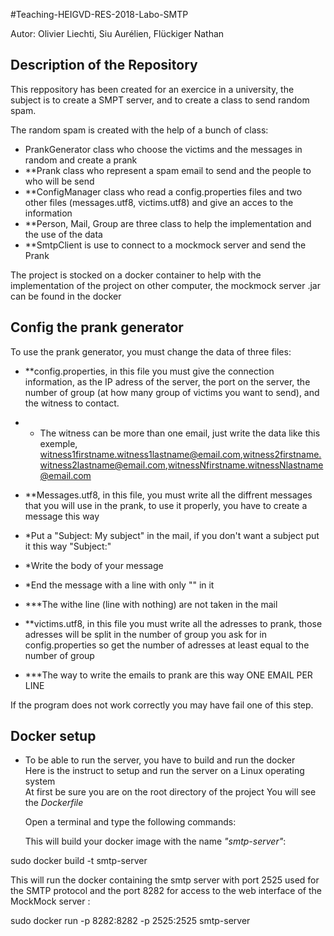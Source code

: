#Teaching-HEIGVD-RES-2018-Labo-SMTP

Autor: Olivier Liechti, Siu Aurélien, Flückiger Nathan

## Description of the Repository

This reppository has been created for an exercice in a university, the subject is to create a SMPT server, and to create a class to send random spam.

The random spam is created with the help of a bunch of class:
* PrankGenerator class who choose the victims and the messages in random and create a prank
* **Prank class who represent a spam email to send and the people to who will be send
* **ConfigManager class who read a config.properties files and two other files (messages.utf8, victims.utf8) and give an acces to the information
* **Person, Mail, Group are three class to help the implementation and the use of the data
* **SmtpClient is use to connect to a mockmock server and send the Prank

The project is stocked on a docker container to help with the implementation of the project on other computer, the mockmock server .jar can be found in the docker


## Config the prank generator

To use the prank generator, you must change the data of three files:

* **config.properties, in this file you must give the connection information, as the IP adress of the server, the port on the server, the number of group (at how many group of victims you want to send), and the witness to contact.
*  * The witness can be more than one email, just write the data like this exemple, witness1firstname.witness1lastname@email.com,witness2firstname.witness2lastname@email.com,witnessNfirstname.witnessNlastname@email.com

* **Messages.utf8, in this file, you must write all the diffrent messages that you will use in the prank, to use it properly, you have to create a message this way
*  *Put a "Subject: My subject" in the mail, if you don't want a subject put it this way "Subject:"
*  *Write the body of your message
*  *End the message with a line with only "" in it
*  ***The withe line (line with nothing) are not taken in the mail

* **victims.utf8, in this file you must write all the adresses to prank, those adresses will be split in the number of group you ask for in config.properties so get the number of adresses at least equal to the number of group
*  ***The way to write the emails to prank are this way ONE EMAIL PER LINE

If the program does not work correctly you may have fail one of this step.


## Docker setup
* To be able to run the server, you have to build and run the docker  
Here is the instruct to setup and run the server on a Linux operating system  
At first be sure you are on the root directory of the project
You will see the _Dockerfile_

  Open a terminal and type the following commands:

  This will build your docker image with the name _"smtp-server"_: 

sudo docker build -t smtp-server   
 
 This will run the docker containing the smtp server with port 2525 used for the SMTP protocol 
 and the port 8282 for access to the web interface of the MockMock server :
 
sudo docker run -p 8282:8282 -p 2525:2525 smtp-server
